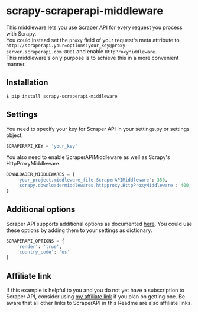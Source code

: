 # scrapy-scraperapi-middleware
This middleware lets you use [Scraper API](https://www.scraperapi.com/?fp_ref=patrick50) for every request you process with Scrapy.  
You could instead set the `proxy` field of your request's meta attribute to `http://scraperapi.your=options:your_key@proxy-server.scraperapi.com:8001` and enable `HttpProxyMiddleware`.  
This middleware's only purpose is to achieve this in a more convenient manner.  

## Installation
```
$ pip install scrapy-scraperapi-middleware
```

## Settings
You need to specify your key for Scraper API in your settings.py or settings object. 

```Python
SCRAPERAPI_KEY = 'your_key'
```

You also need to enable ScraperAPIMiddleware as well as Scrapy's HttpProxyMiddleware. 

```python
DOWNLOADER_MIDDLEWARES = {
    'your_project.middleware_file.ScraperAPIMiddleware': 350,
    'scrapy.downloadermiddlewares.httpproxy.HttpProxyMiddleware': 400,
}
```

## Additional options 
Scraper API supports additional options as documented [here](https://www.scraperapi.com/documentation?fp_ref=patrick50#proxy-mode).
You could use these options by adding them to your settings as dictionary.

```python
SCRAPERAPI_OPTIONS = {
    'render': 'true', 
    'country_code': 'us'
}
```

## Affiliate link
If this example is helpful to you and you do not yet have a subscription to Scraper API, consider using [my affiliate link](https://www.scraperapi.com/pricing?fp_ref=patrick50) if you plan on getting one. Be aware that all other links to ScraperAPI in this Readme are also affiliate links.
